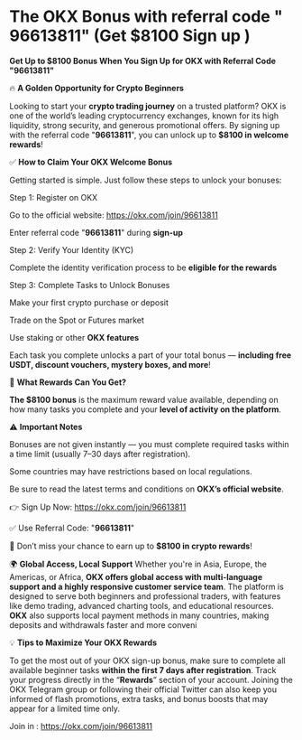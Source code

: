 # The OKX Bonus with referral code " 96613811" (Get $8100 Sign up )


**Get Up to $8100 Bonus When You Sign Up for OKX with Referral Code "96613811"**

🔥 **A Golden Opportunity for Crypto Beginners**

Looking to start your **crypto trading journey** on a trusted platform? OKX is one of the world’s leading cryptocurrency exchanges, known for its high liquidity, strong security, and generous promotional offers. By signing up with the referral code "**96613811**", you can unlock up to **$8100 in welcome rewards**!

✅ **How to Claim Your OKX Welcome Bonus**

Getting started is simple. Just follow these steps to unlock your bonuses:


Step 1: Register on OKX

Go to the official website: https://okx.com/join/96613811

Enter referral code "**96613811**" during **sign-up**


Step 2: Verify Your Identity (KYC)

Complete the identity verification process to be **eligible for the rewards**


Step 3: Complete Tasks to Unlock Bonuses

Make your first crypto purchase or deposit


Trade on the Spot or Futures market


Use staking or other **OKX features**


Each task you complete unlocks a part of your total bonus — **including free USDT, discount vouchers, mystery boxes, and more**!

🎁 **What Rewards Can You Get?**

**The $8100 bonus** is the maximum reward value available, depending on how many tasks you complete and your **level of activity on the platform**.

⚠️ **Important Notes**

Bonuses are not given instantly — you must complete required tasks within a time limit (usually 7–30 days after registration).


Some countries may have restrictions based on local regulations.


Be sure to read the latest terms and conditions on **OKX’s official website**.

👉 Sign Up Now: https://okx.com/join/96613811

✅ Use Referral Code: "**96613811**"

🎯 Don’t miss your chance to earn up to **$8100 in crypto rewards**!


🌍 **Global Access, Local Support**
Whether you're in Asia, Europe, the Americas, or Africa, **OKX offers global access with multi-language support and a highly responsive customer service team**. The platform is designed to serve both beginners and professional traders, with features like demo trading, advanced charting tools, and educational resources. **OKX** also supports local payment methods in many countries, making deposits and withdrawals faster and more conveni


💡 **Tips to Maximize Your OKX Rewards**

To get the most out of your OKX sign-up bonus, make sure to complete all available beginner tasks **within the first 7 days after registration**. Track your progress directly in the “**Rewards**” section of your account. Joining the OKX Telegram group or following their official Twitter can also keep you informed of flash promotions, extra tasks, and bonus boosts that may appear for a limited time only.


Join in : https://okx.com/join/96613811











